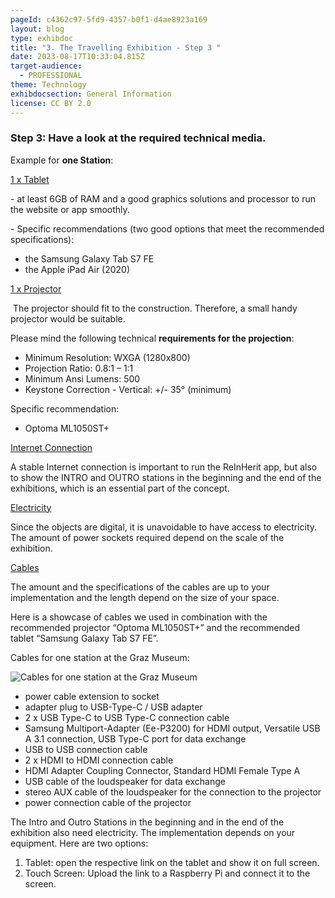 ```yaml
---
pageId: c4362c97-5fd9-4357-b0f1-d4ae8923a169
layout: blog
type: exhibdoc
title: "3. The Travelling Exhibition - Step 3 "
date: 2023-08-17T10:33:04.815Z
target-audience:
  - PROFESSIONAL
theme: Technology
exhibdocsection: General Information
license: CC BY 2.0
---
```

### **Step 3:** Have a look at the **required technical media**.

Example for **one Station**:

<u>1 x Tablet</u>

\- at least 6GB of RAM and a good graphics solutions and processor to run the website or app smoothly.

\- Specific recommendations (two good options that meet the recommended specifications):

* the Samsung Galaxy Tab S7 FE
* the Apple iPad Air (2020)

<u>1 x Projector</u>

 The projector should fit to the construction. Therefore, a small handy projector would be suitable.

Please mind the following technical **requirements for the projection**:

* Minimum Resolution: WXGA (1280x800)
* Projection Ratio: 0.8:1 – 1:1
* Minimum Ansi Lumens: 500
* Keystone Correction - Vertical: +/- 35° (minimum)

Specific recommendation:

* Optoma ML1050ST+

<u>Internet Connection</u>

A stable Internet connection is important to run the ReInHerit app, but also to show the INTRO and OUTRO stations in the beginning and the end of the exhibitions, which is an essential part of the concept.

<u>Electricity</u>

Since the objects are digital, it is unavoidable to have access to electricity. The amount of power sockets required depend on the scale of the exhibition.

<u>Cables</u>

The amount and the specifications of the cables are up to your implementation and the length depend on the size of your space.

Here is a showcase of cables we used in combination with the recommended projector “Optoma ML1050ST+” and the recommended tablet “Samsung Galaxy Tab S7 FE”.

Cables for one station at the Graz Museum: 

![Cables for one station at the Graz Museum](https://ucarecdn.com/57605c94-6cce-44b9-93fc-f3fe70cf1228/-/crop/238x221/30,40/-/preview/ "8 station cable ")

* power cable extension to socket
* adapter plug to USB-Type-C / USB adapter
* 2 x USB Type-C to USB Type-C connection cable
* Samsung Multiport-Adapter (Ee-P3200) for HDMI output, Versatile USB A 3.1 connection, USB Type-C port for data exchange
* USB to USB connection cable
* 2 x HDMI to HDMI connection cable
* HDMI Adapter Coupling Connector, Standard HDMI Female Type A
* USB cable of the loudspeaker for data exchange
* stereo AUX cable of the loudspeaker for the connection to the projector
* power connection cable of the projector

The Intro and Outro Stations in the beginning and in the end of the exhibition also need electricity. The implementation depends on your equipment. Here are two options:

1. Tablet: open the respective link on the tablet and show it on full screen.
2. Touch Screen: Upload the link to a Raspberry Pi and connect it to the screen.